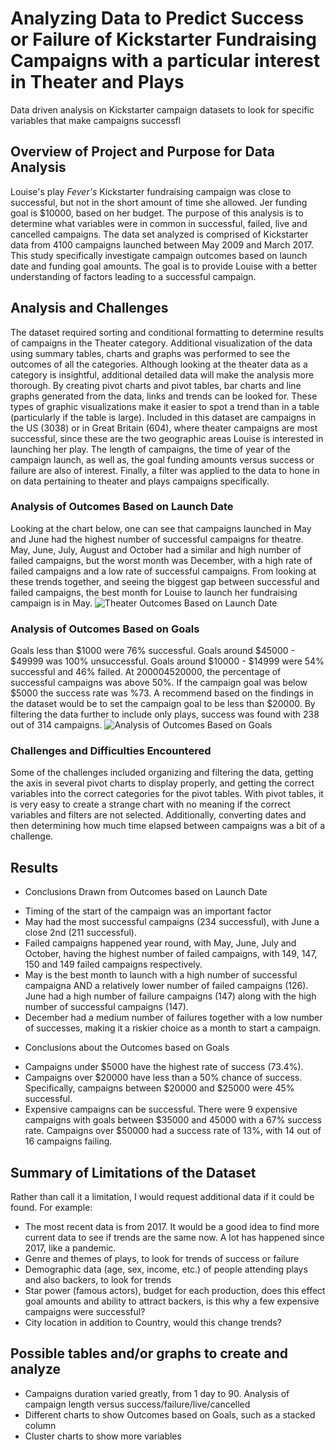 # Analyzing Data to Predict Success or Failure of Kickstarter Fundraising Campaigns with a particular interest in Theater and Plays
Data driven analysis on Kickstarter campaign datasets to look for specific variables that make campaigns successfl
## Overview of Project and Purpose for Data Analysis
Louise's play *Fever's* Kickstarter fundraising campaign was close to successful, but not in the short amount of time she allowed.  Jer funding goal is $10000, based on her budget. The purpose of this analysis is to determine what variables were in common in successful, failed, live and cancelled campaigns.  The data set analyzed is comprised of Kickstarter data from 4100 campaigns launched between May 2009 and March 2017.  This study specifically investigate campaign outcomes based on launch date and funding goal amounts.  The goal is to provide Louise with a better understanding of factors leading to a successful campaign.

## Analysis and Challenges
The dataset required sorting and conditional formatting to determine results of campaigns in the Theater category.  Additional visualization of the data using summary tables, charts and graphs was performed to see the outcomes of all the categories.  Although looking at the theater data as a category is insightful, additional detailed data will make the analysis more thorough.  By creating pivot charts and pivot tables, bar charts and line graphs generated from the data, links and trends can be looked for. These types of graphic visualizations make it easier to spot a trend than in a table (particularly if the table is large).   Included in this dataset are campaigns in the US (3038) or in Great Britain (604), where theater campaigns are most successful, since these are the two geographic areas Louise is interested in launching her play.  The length of campaigns, the time of year of the campaign launch, as well as, the goal funding amounts versus success or failure are also of interest.  Finally, a filter was applied to the data to hone in on data pertaining to theater and plays campaigns specifically.
### Analysis of Outcomes Based on Launch Date
Looking at the chart below, one can see that campaigns launched in May and June had the highest number of successful campaigns for theatre.  May, June, July, August and October had a similar and high number of failed campaigns, but the worst month was December, with a high rate of failed campaigns and a low rate of successful campaigns.  From looking at these trends together, and seeing the biggest gap between successful and failed campaigns, the best month for Louise to launch her fundraising campaign is in May.
![Theater Outcomes Based on Launch Date](https://github.com/jcsargis00/kickstarter-analysis/blob/main/resources/Theater_Outcomes_vs_Launch.png)
### Analysis of Outcomes Based on Goals
Goals less than $1000 were 76% successful.  Goals around $45000 - $49999 was 100% unsuccessful. Goals around $10000 - $14999 were 54% successful and 46% failed.  At $20000 45% were successful, 55% failed.  By keeping the goal <$20000, the percentage of successful campaigns was above 50%.  If the campaign goal was below $5000 the success rate was %73.  A recommend based on the findings in the dataset would be to set the campaign goal to be less than $20000. By filtering the data further to include only plays, success was found with 238 out of 314 campaigns.
![Analysis of Outcomes Based on Goals](https://github.com/jcsargis00/kickstarter-analysis/blob/main/resources/Outcomes_vs_Goals.png)
### Challenges and Difficulties Encountered
Some of the challenges included organizing and filtering the data, getting the axis in several pivot charts to display properly, and getting the correct variables into the correct categories for the pivot tables.  With pivot tables, it is very easy to create a strange chart with no meaning if the correct variables and filters are not selected.  Additionally, converting dates and then determining how much time elapsed between campaigns was a bit of a challenge.
## Results

- Conclusions Drawn from Outcomes based on Launch Date
* Timing of the start of the campaign was an important factor
* May had the most successful campaigns (234 successful), with June a close 2nd (211 successful).
* Failed campaigns happened year round, with May, June, July and October, having the highest number of failed campaigns, with 149, 147, 150 and 149  failed campaigns respectively.
* May is the best month  to launch with a high number of successful campaigna AND a relatively lower number of failed campaigns (126).  June had a high number of failure campaigns (147) along with the high number of successful campaigns (147).
* December had a medium number of failures together with a low number of successes, making it a riskier choice as a month to start a campaign.

- Conclusions about the Outcomes based on Goals
* Campaigns under $5000 have the highest rate of success (73.4%). 
* Campaigns over $20000 have less than a 50% chance of success.  Specifically, campaigns between  $20000 and $25000 were 45% successful.  
* Expensive campaigns can be successful.  There were 9 expensive campaigns with goals between $35000 and 45000 with a 67% success rate.  Campaigns over $50000 had a success rate of 13%, with 14 out of 16 campaigns failing.

## Summary of Limitations of the Dataset
Rather than call it a limitation, I would request additional data if it could be found.  For example: 
* The most recent data is from 2017.  It would be a good idea to find more current data to see if trends are the same now. A lot has happened since 2017, like a pandemic.
* Genre and themes of plays, to look for trends of success or failure
* Demographic data (age, sex, income, etc.) of people attending plays and also backers, to look for trends
* Star power (famous actors), budget for each production, does this effect goal amounts and ability to attract backers, is this why a few expensive campaigns were successful?
* City location in addition to Country, would this change trends?

## Possible tables and/or graphs to create and analyze
- Campaigns duration varied greatly, from 1 day to 90.  Analysis of campaign length versus success/failure/live/cancelled 
- Different charts to show Outcomes based on Goals, such as a stacked column
- Cluster charts to show more variables
